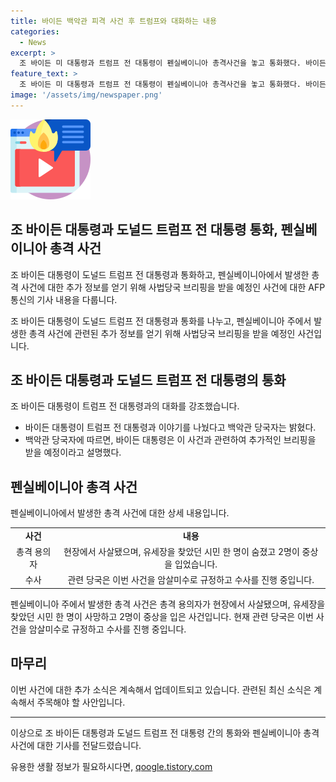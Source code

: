 ```yaml
---
title: 바이든 백악관 피격 사건 후 트럼프와 대화하는 내용
categories:
  - News
excerpt: >
  조 바이든 미 대통령과 트럼프 전 대통령이 펜실베이니아 총격사건을 놓고 통화했다. 바이든 대통령은 트럼프 피격사건과 관련한 브리핑을 받을 예정이며, 이번 사건은 암살미수로 규정되어 수사 중이다. 트럼프는 유세 중 총격을 당해 부상을 입었고 용의자는 사망했으며, 한 시민이 사망하고 2명이 중상을 입었다. (단어 수: 73)
feature_text: >
  조 바이든 미 대통령과 트럼프 전 대통령이 펜실베이니아 총격사건을 놓고 통화했다. 바이든 대통령은 트럼프 피격사건과 관련한 브리핑을 받을 예정이며, 이번 사건은 암살미수로 규정되어 수사 중이다. 트럼프는 유세 중 총격을 당해 부상을 입었고 용의자는 사망했으며, 한 시민이 사망하고 2명이 중상을 입었다. (단어 수: 73)
image: '/assets/img/newspaper.png'
---
```


<p><img src="/assets/img/news.png" alt="rentncar 속보" /></p>

<h2 data-ke-size="size28">조 바이든 대통령과 도널드 트럼프 전 대통령 통화, 펜실베이니아 총격 사건</h2>

<p>조 바이든 대통령이 도널드 트럼프 전 대통령과 통화하고, 펜실베이니아에서 발생한 총격 사건에 대한 추가 정보를 얻기 위해 사법당국 브리핑을 받을 예정인 사건에 대한 AFP 통신의 기사 내용을 다룹니다.</p>

<p data-ke-size="size16">조 바이든 대통령이 도널드 트럼프 전 대통령과 통화를 나누고, 펜실베이니아 주에서 발생한 총격 사건에 관련된 추가 정보를 얻기 위해 사법당국 브리핑을 받을 예정인 사건입니다.</p>

<h2 data-ke-size="size26">조 바이든 대통령과 도널드 트럼프 전 대통령의 통화</h2>

<p>조 바이든 대통령이 트럼프 전 대통령과의 대화를 강조했습니다. </p>

<ul>
  <li>바이든 대통령이 트럼프 전 대통령과 이야기를 나눴다고 백악관 당국자는 밝혔다.</li>
  <li>백악관 당국자에 따르면, 바이든 대통령은 이 사건과 관련하여 추가적인 브리핑을 받을 예정이라고 설명했다.</li>
</ul>

<h2 data-ke-size="size26">펜실베이니아 총격 사건</h2>

<p>펜실베이니아에서 발생한 총격 사건에 대한 상세 내용입니다.</p>

<table>
  <tr>
    <td style="text-align: center; height: 17px;"><b>사건</b></td>
    <td style="text-align: center; height: 17px;"><b>내용</b></td>
  </tr>
  <tr>
    <td style="text-align: center;">총격 용의자</td>
    <td style="text-align: center;">현장에서 사살됐으며, 유세장을 찾았던 시민 한 명이 숨졌고 2명이 중상을 입었습니다.</td>
  </tr>
  <tr>
    <td style="text-align: center;">수사</td>
    <td style="text-align: center;">관련 당국은 이번 사건을 암살미수로 규정하고 수사를 진행 중입니다.</td>
  </tr>
</table>

<p data-ke-size="size16">펜실베이니아 주에서 발생한 총격 사건은 총격 용의자가 현장에서 사살됐으며, 유세장을 찾았던 시민 한 명이 사망하고 2명이 중상을 입은 사건입니다. 현재 관련 당국은 이번 사건을 암살미수로 규정하고 수사를 진행 중입니다.</p>

<h2 data-ke-size="size26">마무리</h2>

<p>이번 사건에 대한 추가 소식은 계속해서 업데이트되고 있습니다. 관련된 최신 소식은 계속해서 주목해야 할 사안입니다.</p>

<hr>

<p>이상으로 조 바이든 대통령과 도널드 트럼프 전 대통령 간의 통화와 펜실베이니아 총격 사건에 대한 기사를 전달드렸습니다.</p>
유용한 생활 정보가 필요하시다면, <a href="https://qoogle.tistory.com" rel="dofollow">qoogle.tistory.com</a>


